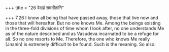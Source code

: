 +++
title = "26 वेदाहं समतीतानि"

+++
7.26 I know all being that have passed away, those that live now and
those that will hereafter. But no one knows Me. Among the beings
existing in the three-fold divisions of time whom I look after, no one
understands Me as of the nature described and as Vasudeva incarnated to
be a refuge for all. So no one resorts to Me. Therefore, the one who
knows Me really (Jnanin) is extremely difficult to be found. Such is the
meaning. So also:
